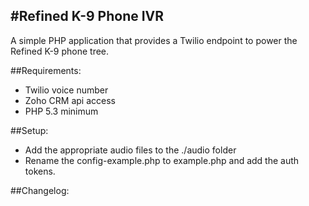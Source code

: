 #Refined K-9 Phone IVR
-------------------
A simple PHP application that provides a Twilio endpoint to power the Refined K-9 phone tree.

##Requirements:
 - Twilio voice number
 - Zoho CRM api access
 - PHP 5.3 minimum

##Setup:
 - Add the appropriate audio files to the ./audio folder
 - Rename the config-example.php to example.php and add the auth tokens.

##Changelog: